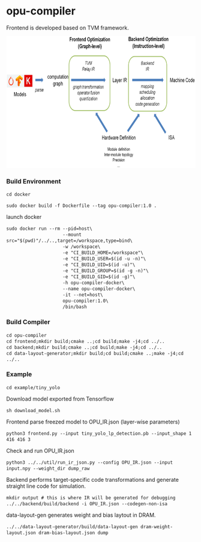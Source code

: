 # opu-compiler

Frontend is developed based on TVM framework.

<img src="https://github.com/OPU-Lab/opu-compiler/blob/master/image/overview.png" width="1000" height="350" />

### Build Environment
```
cd docker
```

```
sudo docker build -f Dockerfile --tag opu-compiler:1.0 .
```
launch docker
```
sudo docker run --rm --pid=host\
                     --mount src="$(pwd)"/../..,target=/workspace,type=bind\
                     -w /workspace\
                     -e "CI_BUILD_HOME=/workspace"\
                     -e "CI_BUILD_USER=$(id -u -n)"\
                     -e "CI_BUILD_UID=$(id -u)"\
                     -e "CI_BUILD_GROUP=$(id -g -n)"\
                     -e "CI_BUILD_GID=$(id -g)"\
                     -h opu-compiler-docker\
                     --name opu-compiler-docker\
                     -it --net=host\
                     opu-compiler:1.0\
                     /bin/bash
```

### Build Compiler
```
cd opu-compiler
cd frontend;mkdir build;cmake ..;cd build;make -j4;cd ../..
cd backend;mkdir build;cmake ..;cd build;make -j4;cd ../..
cd data-layout-generator;mkdir build;cd build;cmake ..;make -j4;cd ../..
```

### Example
```
cd example/tiny_yolo
```
Download model exported from Tensorflow
```
sh download_model.sh
```
Frontend parse freezed model to OPU_IR.json (layer-wise parameters)
```
python3 frontend.py --input tiny_yolo_lp_detection.pb --input_shape 1 416 416 3
```
Check and run OPU_IR.json
```
python3 ../../util/run_ir_json.py --config OPU_IR.json --input input.npy --weight_dir dump_raw
```
Backend performs target-specific code transformations and generate straight line code for simulation.
```
mkdir output # this is where IR will be generated for debugging
../../backend/build/backend -i OPU_IR.json --codegen-non-isa
```
data-layout-gen generates weight and bias laytout in DRAM.
```
../../data-layout-generator/build/data-layout-gen dram-weight-layout.json dram-bias-layout.json dump
```
